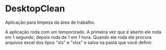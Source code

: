 # DesktopClean

Aplicação para limpeza da área de trabalho.

A aplicação roda com um temporizado. A primeira vez que é aberto ele roda em 1 segundo, depois roda de 1 em 1 hora.
Quando ele roda ele procura arquivos excel dos tipos "xls" e "xlsx" e salva na pasta que você definir.
